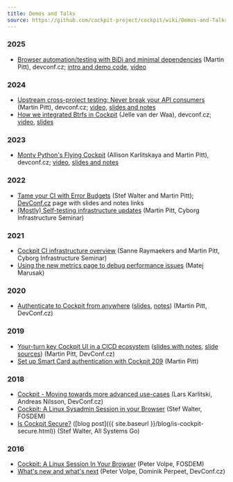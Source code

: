 ```yaml
---
title: Demos and Talks
source: https://github.com/cockpit-project/cockpit/wiki/Demos-and-Talks
---
```


### 2025
 * [Browser automation/testing with BiDi and minimal dependencies](https://pretalx.devconf.info/devconf-cz-2025/talk/B98ZPE/) (Martin Pitt), devconf.cz; [intro and demo code](https://github.com/martinpitt/bidi-test/), [video](https://www.youtube.com/watch?v=YUfqPE6Uh5c&t=7449s)

### 2024
 * [Upstream cross-project testing: Never break your API consumers](https://pretalx.com/devconf-cz-2024/talk/KDZZES/) (Martin Pitt), devconf.cz; [video](https://www.youtube.com/watch?v=LyXOdDV98LM), [slides and notes](https://github.com/cockpit-project/presentations/tree/main/2024-upstream-cross-project-testing)
 * [How we integrated Btrfs in Cockpit](https://pretalx.com/devconf-cz-2024/talk/JEPNDF/) (Jelle van der Waa), devconf.cz; [video](https://youtu.be/ipb-_rgFNa4?t=4594), [slides](https://pretalx.com/media/devconf-cz-2024/submissions/JEPNDF/resources/Cockpit_Btrfs_vS8beTQ.pdf)

### 2023
 * [Monty Python's Flying Cockpit](https://devconfcz2023.sched.com/event/3e54fcb5b2f905fedc4810af54ce29c8) (Allison Karlitskaya and Martin Pitt), devconf.cz; [video](https://www.youtube.com/watch?v=ZAVUG6E0Xd4), [slides and notes](https://github.com/cockpit-project/presentations/tree/main/2023-devconf-beipack-pybridge)

### 2022
 * [Tame your CI with Error Budgets](https://www.youtube.com/watch?v=yFbNCkB4SuM) (Stef Walter and Martin Pitt); [DevConf.cz](https://devconfcz2022.sched.com/event/c4b8ec3b2553b64f514a4b022c9ca949) page with slides and notes links
 * [(Mostly) Self-testing infrastructure updates](https://github.com/cockpit-project/presentations/tree/main/cyborg-infra-seminar-2022-02) (Martin Pitt, Cyborg Infrastructure Seminar)

### 2021
* [Cockpit CI infrastructure overview](https://github.com/cockpit-project/presentations/tree/main/cyborg-infra-seminar-2021-02) (Sanne Raymaekers and Martin Pitt, Cyborg Infrastructure Seminar)
* [Using the new metrics page to debug performance issues](https://www.youtube.com/watch?v=8_NLoJBjay4&t=1s) (Matej Marusak)

### 2020
* [Authenticate to Cockpit from anywhere](https://www.youtube.com/watch?v=m92Vl-FZdA8) ([slides](https://piware.de/docs/cockpit-auth-anywhere.pdf), [notes](https://piware.de/docs/cockpit-auth-anywhere-notes.pdf)) (Martin Pitt, DevConf.cz)

### 2019
* [Your-turn key Cockpit UI in a CICD ecosystem](https://www.youtube.com/watch?v=f19UAkxmuIg) ([slides with notes](https://piware.de/docs/cockpit-ecosystem-with-notes.pdf), [slide sources](https://piware.de/gitweb/?p=talk-cockpit-ecosystem.git;a=tree)) (Martin Pitt, DevConf.cz)
* [Set up Smart Card authentication with Cockpit 209](https://www.youtube.com/watch?v=v07cHZQsRyo) (Martin Pitt)

### 2018
* [Cockpit - Moving towards more advanced use-cases](https://www.youtube.com/watch?v=-FV4TgaelJg&t=11s) (Lars Karlitski, Andreas Nilsson, DevConf.cz)
* [Cockpit: A Linux Sysadmin Session in your Browser](https://www.youtube.com/watch?v=Oq6Vbwl-HqM&t=348s) (Stef Walter, FOSDEM)
* [Is Cockpit Secure?](https://media.ccc.de/v/ASG2018-231-is_cockpit_secure) ([blog post]({{ site.baseurl }}/blog/is-cockpit-secure.html)) (Stef Walter, All Systems Go)

### 2016
* [Cockpit: A Linux Session In Your Browser](https://www.youtube.com/watch?v=KJ3JkEdi14c) (Peter Volpe, FOSDEM)
* [What's new and what's next](https://www.youtube.com/watch?v=zdm4rsnVobw) (Peter Volpe, Dominik Perpeet, DevConf.cz)

